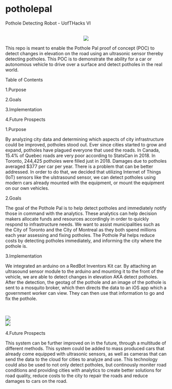 # potholepal
Pothole Detecting Robot - UofTHacks VI

<p align="center">
  </br>
  <img src="https://i.imgur.com/AtI0mDD.jpg"/>
</p>

This repo is meant to enable the Pothole Pal proof of concept (POC) to detect changes in elevation on the road using an ultrasonic sensor thereby detecting potholes. This POC is to demonstrate the ability for a car or autonomous vehicle to drive over a surface and detect potholes in the real world. 

Table of Contents

1.Purpose

2.Goals

3.Implementation

4.Future Prospects


1.Purpose

By analyzing city data and determining which aspects of city infrastructure could be improved, potholes stood out. Ever since cities started to grow and expand, potholes have plagued everyone that used the roads. In Canada, 15.4% of Quebec roads are very poor according to StatsCan in 2018. In Toronto, 244,425 potholes were filled just in 2018. Damages due to potholes averaged $377 per car per year. There is a problem that can be better addressed. In order to do that, we decided that utilizing Internet of Things (IoT) sensors like the ulstrasound sensor, we can detect potholes using modern cars already mounted with the equipment, or mount the equipment on our own vehicles.

2.Goals

The goal of the Pothole Pal is to help detect potholes and immediately notify those in command with the analytics. These analytics can help decision makers allocate funds and resources accordingly in order to quickly respond to infrastructure needs. We want to assist municipalities such as the City of Toronto and the City of Montreal as they both spend millions each year assessing and fixing potholes. The Pothole Pal helps reduce costs by detecting potholes immediately, and informing the city where the pothole is. 

3.Implementation

We integrated an arduino on a RedBot Inventors Kit car. By attaching an ultrasound sensor module to the arduino and mounting it to the front of the vehicle, we are able to detect changes in elevation AKA detect potholes. After the detection, the geotag of the pothole and an image of the pothole is sent to a mosquito broker, which then directs the data to an iOS app which a government worker can view. They can then use that information to go and fix the pothole. 
<p align="center">
  </br>
  <div>
  <div style="float:left, width:50%, padding:5px">
    <img src="https://i.imgur.com/Lv1A5xf.png"/>
  </div>
  <div class="column">
    <img src="https://i.imgur.com/4DD3Xuc.png"/>
  </div>
</div>
</p>

4.Future Prospects

This system can be further improved on in the future, through a multitude of different methods. This system could be added to mass produced cars that already come equipped with ultrasonic sensors, as well as cameras that can send the data to the cloud for cities to analyze and use. This technology could also be used to not only detect potholes, but continously moniter road conditions and providing cities with analytics to create better solutions for road quality, reduce costs to the city to repair the roads and reduce damages to cars on the road.

